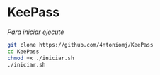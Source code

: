 # KeePass
*Para iniciar ejecute*
```bash
git clone https://github.com/4ntoniomj/KeePass
cd KeePass
chmod +x ./iniciar.sh
./iniciar.sh
```
